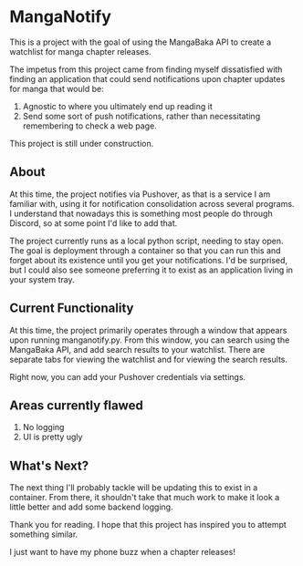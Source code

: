 
# MangaNotify

This is a project with the goal of using the MangaBaka API to create a watchlist for manga chapter releases.

The impetus from this project came from finding myself dissatisfied with finding an application that could send notifications upon chapter updates for manga that would be:
1. Agnostic to where you ultimately end up reading it
2. Send some sort of push notifications, rather than necessitating remembering to check a web page.

This project is still under construction.

## About

At this time, the project notifies via Pushover, as that is a service I am familiar with, using it for notification consolidation across several programs. I understand that nowadays this is something most people do through Discord, so at some point I'd like to add that.

The project currently runs as a local python script, needing to stay open. The goal is deployment through a container so that you can run this and forget about its existence until you get your notifications. I'd be surprised, but I could also see someone preferring it to exist as an application living in your system tray.

## Current Functionality

At this time, the project primarily operates through a window that appears upon running manganotify.py. From this window, you can search using the MangaBaka API, and add search results to your watchlist. There are separate tabs for viewing the watchlist and for viewing the search results.

Right now, you can add your Pushover credentials via settings. 

## Areas currently flawed
1. No logging
2. UI is pretty ugly

## What's Next?
The next thing I'll probably tackle will be updating this to exist in a container. From there, it shouldn't take that much work to make it look a little better and add some backend logging.

Thank you for reading. I hope that this project has inspired you to attempt something similar.

I just want to have my phone buzz when a chapter releases!
